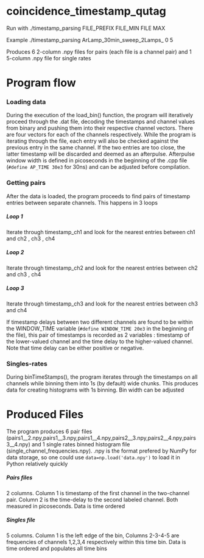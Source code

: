 # coincidence_timestamp_qutag

Run with 
./timestamp_parsing FILE_PREFIX FILE_MIN FILE MAX

Example 
./timestamp_parsing ArLamp_30min_sweep_2Lamps_ 0 5


Produces 6 2-column .npy  files for pairs (each file is a channel pair) and 1 5-column .npy file for single rates



# Program flow

### Loading data 
During the execution of the load_bin() function, the program will iteratively proceed through the .dat file, decoding the timestamps and channel values from binary and pushing them into their respective channel vectors. There are four vectors for each of the channels respectively. While the program is iterating through the file, each entry will also be checked against the previous entry in the same channel. If the two entries are too close, the latter timestamp will be discarded and deemed as an afterpulse. Afterpulse window width is defined in picoseconds in the beginning of the .cpp file (`#define AP_TIME 30e3` for 30ns) and can be adjusted before compilation.

### Getting pairs
After the data is loaded, the program proceeds to find pairs of timestamp entries between separate channels. This happens in 3 loops

##### Loop 1
Iterate through timestamp_ch1 and look for the nearest entries between ch1 and ch2 , ch3 , ch4

##### Loop 2
Iterate through timestamp_ch2 and look for the nearest entries between ch2 and ch3 , ch4

##### Loop 3
Iterate through timestamp_ch3 and look for the nearest entries between ch3 and ch4

If timestamp delays between two different channels are found to be within the WINDOW_TIME variable (`#define WINDOW_TIME 20e3` in the beginning of the file), this pair of timestamps is recorded as 2 variables : timestamp of the lower-valued channel and the time delay to the higher-valued channel. Note that time delay can be either positive or negative.

### Singles-rates
During binTimeStamps(), the program iterates through the timestamps on all channels while binning them into 1s (by default) wide chunks. This produces data for creating histograms with 1s binning. Bin width can be adjusted

# Produced Files
The program produces 6 pair files (pairs1__2.npy,pairs1__3.npy,pairs1__4.npy,pairs2__3.npy,pairs2__4.npy,pairs3__4.npy) and 1 single rates binned histogram file (single_channel_frequencies.npy). .npy is the format prefered by NumPy for data storage, so one could use `data=np.load('data.npy')` to load it in Python relatively quickly

##### Pairs files
2 columns. Column 1 is timestamp of the first channel in the two-channel pair. Column 2 is the time-delay to the second labeled channel. Both measured in picoseconds. Data is time ordered
##### Singles file
5 columns. Column 1 is the left edge of the bin, Columns 2-3-4-5 are frequencies of channels 1,2,3,4 respectively within this time bin. Data is time ordered and populates all time bins
